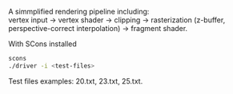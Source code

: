 A simmplified rendering pipeline including:<br>
vertex input -> vertex shader -> clipping -> rasterization (z-buffer, perspective-correct interpolation) -> fragment shader.<br>

With SCons installed
```bash
scons
./driver -i <test-files>
```
Test files examples: 20.txt, 23.txt, 25.txt.

